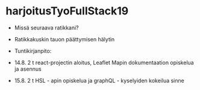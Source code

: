 # harjoitusTyoFullStack19

- Missä seuraava ratikkani?
- Ratikkakuskin tauon päättymisen hälytin

- Tuntikirjanpito:
- 14.8. 2 t  react-projectin aloitus, Leaflet Mapin dokumentaation opiskelua ja asennus
- 15.8.  2 t  HSL - apin opiskelua ja graphQL - kyselyiden kokeilua sinne